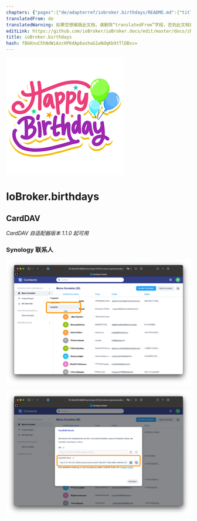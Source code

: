 ```yaml
---
chapters: {"pages":{"de/adapterref/iobroker.birthdays/README.md":{"title":{"de":"ioBroker.birthdays"},"content":"de/adapterref/iobroker.birthdays/README.md"},"de/adapterref/iobroker.birthdays/ical.md":{"title":{"de":"ioBroker.birthdays"},"content":"de/adapterref/iobroker.birthdays/ical.md"},"de/adapterref/iobroker.birthdays/carddav.md":{"title":{"de":"ioBroker.birthdays"},"content":"de/adapterref/iobroker.birthdays/carddav.md"}}}
translatedFrom: de
translatedWarning: 如果您想编辑此文档，请删除“translatedFrom”字段，否则此文档将再次自动翻译
editLink: https://github.com/ioBroker/ioBroker.docs/edit/master/docs/zh-cn/adapterref/iobroker.birthdays/carddav.md
title: ioBroker.birthdays
hash: fBGKnuC5hNdWiAzcHP6dAp6ashaG1aNdqKb9tTlDBsc=
---
```

![商标](../../../de/adapterref/iobroker.birthdays/../../admin/birthdays.png)

# IoBroker.birthdays
## CardDAV
*CardDAV 自适配器版本 1.1.0 起可用*

### Synology 联系人
![CardDAV 设置 Synology](../../../de/adapterref/iobroker.birthdays/./img/carddav-synology-settings.png)

![CardDAV URL Synology](../../../de/adapterref/iobroker.birthdays/./img/carddav-synology-url.png)